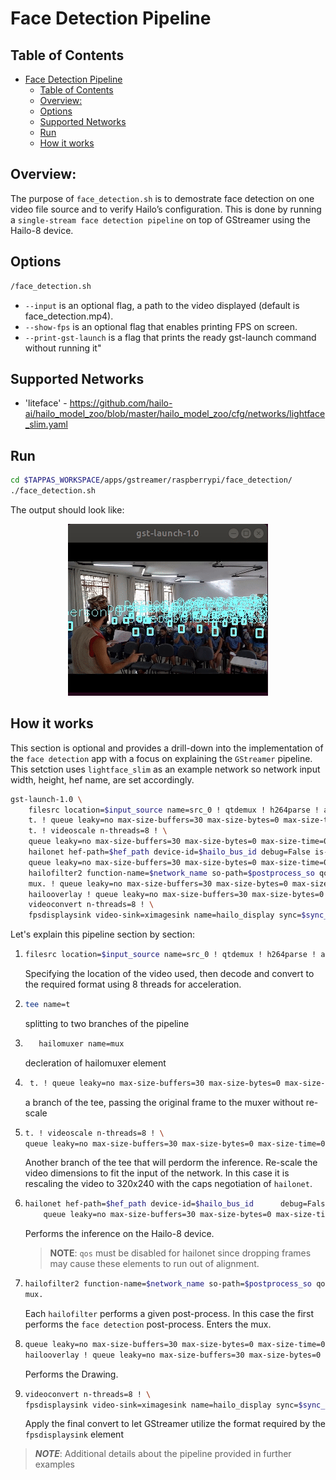 # Face Detection Pipeline

## Table of Contents

- [Face Detection Pipeline](#face-detection-pipeline)
  - [Table of Contents](#table-of-contents)
  - [Overview:](#overview)
  - [Options](#options)
  - [Supported Networks](#supported-networks)
  - [Run](#run)
  - [How it works](#how-it-works)

## Overview:

The purpose of `face_detection.sh` is to demostrate face detection on one video file source and to verify Hailo’s configuration.
This is done by running a `single-stream face detection pipeline` on top of GStreamer using the Hailo-8 device.

## Options

```sh
/face_detection.sh
```

- `--input` is an optional flag, a path to the video displayed (default is face_detection.mp4).
- `--show-fps` is an optional flag that enables printing FPS on screen.
- `--print-gst-launch` is a flag that prints the ready gst-launch command without running it"

## Supported Networks

- 'liteface' - https://github.com/hailo-ai/hailo_model_zoo/blob/master/hailo_model_zoo/cfg/networks/lightface_slim.yaml

## Run

```sh
cd $TAPPAS_WORKSPACE/apps/gstreamer/raspberrypi/face_detection/
./face_detection.sh
```

The output should look like:

<div align="center">
    <img src="readme_resources/face_detection_pipeline.gif" width="320px" height="275px"/> 
</div>

## How it works

This section is optional and provides a drill-down into the implementation of the `face detection` app with a focus on explaining the `GStreamer` pipeline.
This setction uses `lightface_slim` as an example network so network input width, height, hef name, are set accordingly.

```sh
gst-launch-1.0 \
    filesrc location=$input_source name=src_0 ! qtdemux ! h264parse ! avdec_h264 ! videoconvert n-threads=8 ! tee name=t hailomuxer name=mux \
    t. ! queue leaky=no max-size-buffers=30 max-size-bytes=0 max-size-time=0 ! mux. \
    t. ! videoscale n-threads=8 ! \
    queue leaky=no max-size-buffers=30 max-size-bytes=0 max-size-time=0 ! \
    hailonet hef-path=$hef_path device-id=$hailo_bus_id debug=False is-active=true qos=false ! \
    queue leaky=no max-size-buffers=30 max-size-bytes=0 max-size-time=0 ! \
    hailofilter2 function-name=$network_name so-path=$postprocess_so qos=false ! mux. \
    mux. ! queue leaky=no max-size-buffers=30 max-size-bytes=0 max-size-time=0 ! \
    hailooverlay ! queue leaky=no max-size-buffers=30 max-size-bytes=0 max-size-time=0 ! \
    videoconvert n-threads=8 ! \
    fpsdisplaysink video-sink=ximagesink name=hailo_display sync=$sync_pipeline text-overlay=false ${additonal_parameters}
```

Let's explain this pipeline section by section:
1.  ```sh
    filesrc location=$input_source name=src_0 ! qtdemux ! h264parse ! avdec_h264 ! videoconvert n-threads=8 
    ```
    Specifying the location of the video used, then decode and convert to the required format using 8 threads for acceleration.
2.  ```sh 
    tee name=t
    ```
    splitting to two branches of the pipeline

3.  ```sh 
       hailomuxer name=mux 
    ```  
    decleration of hailomuxer element

4. ```sh
    t. ! queue leaky=no max-size-buffers=30 max-size-bytes=0 max-size-time=0 ! mux. \
    ```
    a branch of the tee, passing the original frame to the muxer without re-scale 

5.  ```sh
    t. ! videoscale n-threads=8 ! \
    queue leaky=no max-size-buffers=30 max-size-bytes=0 max-size-time=0 ! \
    ```

    Another branch of the tee that will perdorm the inference. 
    Re-scale the video dimensions to fit the input of the network. In this case it is rescaling the video to 320x240 with the caps negotiation of `hailonet`. 

6.  ```sh
    hailonet hef-path=$hef_path device-id=$hailo_bus_id      debug=False is-active=true qos=false ! \
        queue leaky=no max-size-buffers=30 max-size-bytes=0 max-size-time=0 ! \
    ``` 
    Performs the inference on the Hailo-8 device.
    > **NOTE**: `qos` must be disabled for hailonet since dropping frames may cause these elements to run out of alignment.



7.  ```sh
    hailofilter2 function-name=$network_name so-path=$postprocess_so qos=false ! mux. \
    mux.
    ```
    Each `hailofilter` performs a given post-process. In this case the first performs the `face detection` post-process.
    Enters the mux. 

8.  ```sh
    queue leaky=no max-size-buffers=30 max-size-bytes=0 max-size-time=0 ! \
    hailooverlay ! queue leaky=no max-size-buffers=30 max-size-bytes=0 max-size-time=0 ! \
    ```
    Performs the Drawing. 

9.  ```sh
    videoconvert n-threads=8 ! \
    fpsdisplaysink video-sink=ximagesink name=hailo_display sync=$sync_pipeline text-overlay=false ${additonal_parameters}
    ```
    Apply the final convert to let GStreamer utilize the format required by the `fpsdisplaysink` element



> **_NOTE_**: Additional details about the pipeline provided in further examples
